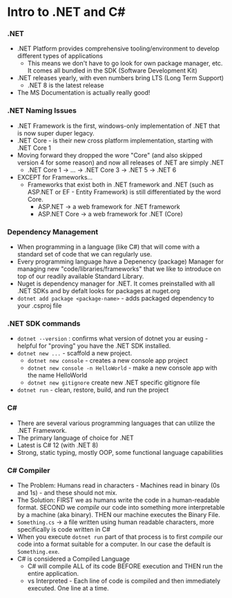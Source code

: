# Intro to .NET and C#

### .NET
- .NET Platform provides comprehensive tooling/environment to develop different types of applications
  - This means we don't have to go look for own package manager, etc. It comes all bundled in the SDK (Software Development Kit)
- .NET releases yearly, with even numbers bring LTS (Long Term Support)
  - .NET 8 is the latest release
- The MS Documentation is actually really good!

### .NET Naming Issues
- .NET Framework is the first, windows-only implementation of .NET that is now super duper legacy.
- .NET Core - is their new cross platform implementation, starting with .NET Core 1
- Moving forward they dropped the wore "Core" (and also skipped version 4 for some reason) and now all releases of .NET are simply .NET
  - .NET Core 1 -> ... -> .NET Core 3 -> .NET 5 -> .NET 6
- EXCEPT for Frameworks...
  - Frameworks that exist both in .NET framework and .NET (such as ASP.NET or EF - Entity Framework) is still differentiated by the word Core.
    - ASP.NET -> a web framework for .NET framework
    - ASP.NET Core -> a web framework for .NET (Core)


### Dependency Management
- When programming in a language (like C#) that will come with a standard set of code that we can regularly use.
- Every programming language have a Depenency (package) Manager for managing new "code/libraries/frameworks" that we like to introduce on top of our readily available Standard Library.
- Nuget is dependency manager for .NET. It comes preinstalled with all .NET SDKs and by defalt looks for packages at nuget.org
- `dotnet add package <package-name>` - adds packaged dependency to your .csproj file

### .NET SDK commands
- `dotnet --version` : confirms what version of dotnet you ar eusing - helpful for "proving" you have the .NET SDK installed.
- `dotnet new ...` - scaffold a new project.
  - `dotnet new console` - creates a new console app project
  - `dotnet new console -n HelloWorld` - make a new console app with the name HelloWorld
  - `dotnet new gitignore` create new .NET specific gitignore file
- `dotnet run` - clean, restore, build, and run the project

### C#
- There are several various programming languages that can utilize the .NET Framework.
- The primary language of choice for .NET
- Latest is C# 12 (with .NET 8)
- Strong, static typing, mostly OOP, some functional language capabilities

### C# Compiler

- The Problem: Humans read in characters - Machines read in binary (0s and 1s) - and these should not mix.
- The Solution: FIRST we as humans write the code in a human-readable format. SECOND we *compile* our code into something more interpretable by a machine (aka binary). THEN our machine executes the Binary File.
- `Something.cs` -> a file written using human readable characters, more specifically is code written in C#
- When you execute `dotnet run` part of that process is to first *compile* our code into a format suitable for a computer. In our case the default is `Something.exe`.
- C# is considered a Compiled Language 
  - C# will compile ALL of its code BEFORE execution and THEN run the entire application.
  - vs Interpreted - Each line of code is compiled and then immediately executed. One line at a time.